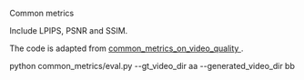 Common metrics

Include LPIPS, PSNR and SSIM.

The code is adapted from [common_metrics_on_video_quality
](https://github.com/JunyaoHu/common_metrics_on_video_quality).

python common_metrics/eval.py --gt_video_dir aa --generated_video_dir bb